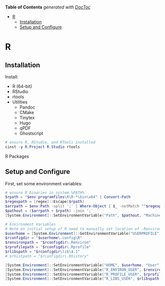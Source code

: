 <!-- START doctoc generated TOC please keep comment here to allow auto update -->
<!-- DON'T EDIT THIS SECTION, INSTEAD RE-RUN doctoc TO UPDATE -->
**Table of Contents**  *generated with [DocToc](https://github.com/thlorenz/doctoc)*

- [R](#r)
  - [Installation](#installation)
  - [Setup and Configure](#setup-and-configure)

<!-- END doctoc generated TOC please keep comment here to allow auto update -->

# R



## Installation

Install:

- R (64-bit)
- RStudio
- rtools
- Utilities
  - Pandoc
  - CMake
  - Tinytex
  - Hugo
  - qPDF
  - Ghostscript

```powershell
# ensure R, RStudio, and RTools installed
cinst -y R.Project R.Studio rtools
```

R Packages

## Setup and Configure

First, set some environment variables:

```powershell
# ensure R binaries in system %PATH%
$rpath = "$env:programfiles\R\R-*\bin\x64" | Convert-Path
$regexpath = [regex]::Escape($rpath)
$arrpath = $env:Path -split ';' | Where-Object { $_ -notMatch "^$regexpath\\?" }
$pathout = ($arrpath + $rpath) -join ';'
[System.Environment]::SetEnvironmentVariable("Path", $pathout, "Machine") 

# Environment Variables
# Note on initial setup of R need to manually set location of .Renviron
$userhome = [System.Environment]::GetEnvironmentVariable("USERPROFILE")
$rconfigdir = "$userhome\.config\R"
$renvironpath = "$rconfigdir\.Renviron"
$rprofilepath = "$rconfigdir\.Rprofile"
$rlibspath = "$rconfigdir\lib\4.1"
# $rhistpath = "$rconfigdir\.Rhistory"

[System.Environment]::SetEnvironmentVariable("HOME", $userhome, "User")
[System.Environment]::SetEnvironmentVariable("R_ENVIRON_USER", $renvironpath, "User")
[System.Environment]::SetEnvironmentVariable("R_PROFILE_USER", $rprofilepath, "User")
[System.Environment]::SetEnvironmentVariable("R_LIBS_USER", $rlibspath, "User")
```

